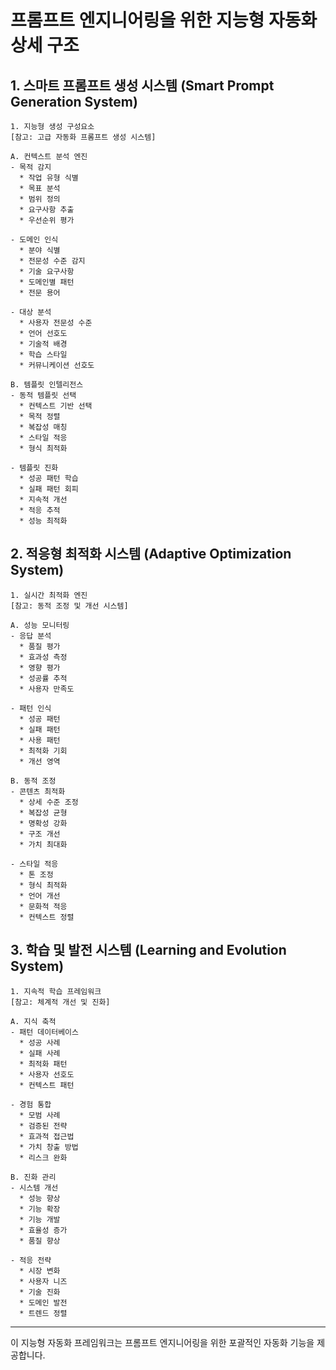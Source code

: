 # 프롬프트 엔지니어링을 위한 지능형 자동화 상세 구조

## 1. 스마트 프롬프트 생성 시스템 (Smart Prompt Generation System)

```
1. 지능형 생성 구성요소
[참고: 고급 자동화 프롬프트 생성 시스템]

A. 컨텍스트 분석 엔진
- 목적 감지
  * 작업 유형 식별
  * 목표 분석
  * 범위 정의
  * 요구사항 추출
  * 우선순위 평가

- 도메인 인식
  * 분야 식별
  * 전문성 수준 감지
  * 기술 요구사항
  * 도메인별 패턴
  * 전문 용어

- 대상 분석
  * 사용자 전문성 수준
  * 언어 선호도
  * 기술적 배경
  * 학습 스타일
  * 커뮤니케이션 선호도

B. 템플릿 인텔리전스
- 동적 템플릿 선택
  * 컨텍스트 기반 선택
  * 목적 정렬
  * 복잡성 매칭
  * 스타일 적응
  * 형식 최적화

- 템플릿 진화
  * 성공 패턴 학습
  * 실패 패턴 회피
  * 지속적 개선
  * 적응 추적
  * 성능 최적화
```

## 2. 적응형 최적화 시스템 (Adaptive Optimization System)

```
1. 실시간 최적화 엔진
[참고: 동적 조정 및 개선 시스템]

A. 성능 모니터링
- 응답 분석
  * 품질 평가
  * 효과성 측정
  * 영향 평가
  * 성공률 추적
  * 사용자 만족도

- 패턴 인식
  * 성공 패턴
  * 실패 패턴
  * 사용 패턴
  * 최적화 기회
  * 개선 영역

B. 동적 조정
- 콘텐츠 최적화
  * 상세 수준 조정
  * 복잡성 균형
  * 명확성 강화
  * 구조 개선
  * 가치 최대화

- 스타일 적응
  * 톤 조정
  * 형식 최적화
  * 언어 개선
  * 문화적 적응
  * 컨텍스트 정렬
```

## 3. 학습 및 발전 시스템 (Learning and Evolution System)

```
1. 지속적 학습 프레임워크
[참고: 체계적 개선 및 진화]

A. 지식 축적
- 패턴 데이터베이스
  * 성공 사례
  * 실패 사례
  * 최적화 패턴
  * 사용자 선호도
  * 컨텍스트 패턴

- 경험 통합
  * 모범 사례
  * 검증된 전략
  * 효과적 접근법
  * 가치 창출 방법
  * 리스크 완화

B. 진화 관리
- 시스템 개선
  * 성능 향상
  * 기능 확장
  * 기능 개발
  * 효율성 증가
  * 품질 향상

- 적응 전략
  * 시장 변화
  * 사용자 니즈
  * 기술 진화
  * 도메인 발전
  * 트렌드 정렬
```

---
이 지능형 자동화 프레임워크는 프롬프트 엔지니어링을 위한 포괄적인 자동화 기능을 제공합니다.